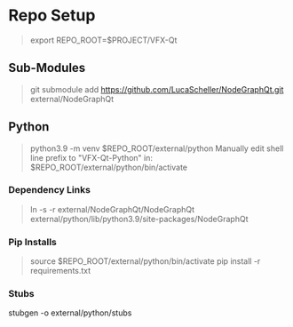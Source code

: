 # Repo Setup
> export REPO_ROOT=$PROJECT/VFX-Qt
## Sub-Modules
> git submodule add https://github.com/LucaScheller/NodeGraphQt.git external/NodeGraphQt
## Python
> python3.9 -m venv $REPO_ROOT/external/python
Manually edit shell line prefix to "VFX-Qt-Python" in:
$REPO_ROOT/external/python/bin/activate
### Dependency Links
> ln -s -r external/NodeGraphQt/NodeGraphQt external/python/lib/python3.9/site-packages/NodeGraphQt
### Pip Installs
> source $REPO_ROOT/external/python/bin/activate
> pip install -r requirements.txt 
### Stubs ###
stubgen -o external/python/stubs